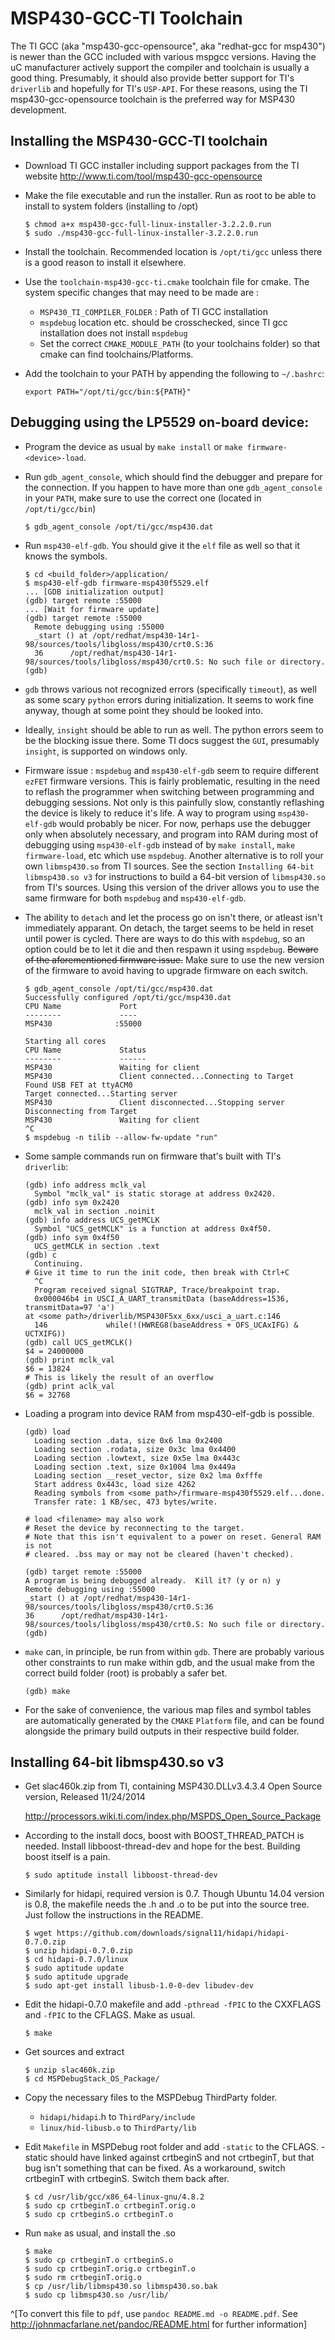 
MSP430-GCC-TI Toolchain
=======================

The TI GCC (aka "msp430-gcc-opensource", aka "redhat-gcc for msp430") is newer 
than the GCC included with various mspgcc versions. Having the uC manufacturer
actively support the compiler and toolchain is usually a good thing. Presumably, 
it should also provide better support for TI's `driverlib` and hopefully for TI's 
`USP-API`. For these reasons, using the TI msp430-gcc-opensource toolchain is the 
preferred way for MSP430 development.

Installing the MSP430-GCC-TI toolchain
--------------------------------------

* Download TI GCC installer including support packages from the TI website
  <http://www.ti.com/tool/msp430-gcc-opensource>

* Make the file executable and run the installer. Run as root to be able to 
  install to system folders (installing to /opt)
    
    ~~~
    $ chmod a+x msp430-gcc-full-linux-installer-3.2.2.0.run
    $ sudo ./msp430-gcc-full-linux-installer-3.2.2.0.run
    ~~~
    
* Install the toolchain. Recommended location is `/opt/ti/gcc` unless there 
  is a good reason to install it elsewhere.

* Use the `toolchain-msp430-gcc-ti.cmake` toolchain file for cmake. The system
  specific changes that may need to be made are : 
    - `MSP430_TI_COMPILER_FOLDER` : Path of TI GCC installation
    - `mspdebug` location etc. should be crosschecked, since TI gcc installation
      does not install `mspdebug`
    - Set the correct `CMAKE_MODULE_PATH` (to your toolchains folder) so that 
      cmake can find toolchains/Platforms.

* Add the toolchain to your PATH by appending the following to `~/.bashrc`:

    ~~~
    export PATH="/opt/ti/gcc/bin:${PATH}"
    ~~~


Debugging using the LP5529 on-board device:
-------------------------------------------

* Program the device as usual by `make install` or `make firmware-<device>-load`.

* Run `gdb_agent_console`, which should find the debugger and prepare for the 
  connection. If you happen to have more than one `gdb_agent_console` in your
  `PATH`, make sure to use the correct one (located in `/opt/ti/gcc/bin`)

    ~~~
    $ gdb_agent_console /opt/ti/gcc/msp430.dat
    ~~~

* Run `msp430-elf-gdb`. You should give it the `elf` file as well so that it knows
  the symbols. 

    ~~~
    $ cd <build_folder>/application/
    $ msp430-elf-gdb firmware-msp430f5529.elf 
    ... [GDB initialization output]
    (gdb) target remote :55000
    ... [Wait for firmware update]
    (gdb) target remote :55000
      Remote debugging using :55000
      _start () at /opt/redhat/msp430-14r1-98/sources/tools/libgloss/msp430/crt0.S:36
      36      /opt/redhat/msp430-14r1-98/sources/tools/libgloss/msp430/crt0.S: No such file or directory.
    (gdb) 
    ~~~

* `gdb` throws various not recognized errors (specifically `timeout`), as well as some 
  scary `python` errors during initialization. It seems to work fine anyway, though at 
  some point they should be looked into. 

* Ideally, `insight` should be able to run as well. The python errors seem to be the
  blocking issue there. Some TI docs suggest the `GUI`, presumably `insight`, is supported
  on windows only.

* Firmware issue : `mspdebug` and `msp430-elf-gdb` seem to require different `ezFET`
  firmware versions. This is fairly problematic, resulting in the need to reflash the 
  programmer when switching between programming and debugging sessions. Not only is this
  painfully slow, constantly reflashing the device is likely to reduce it's life. A way to 
  program using `msp430-elf-gdb` would probably be nicer. For now, perhaps use the 
  debugger only when absolutely necessary, and program into RAM during most of debugging
  using `msp430-elf-gdb` instead of by `make install`, `make firmware-load`, etc which use
  `mspdebug`. Another alternative is to roll your own `libmsp430.so` from TI sources. See 
  the section `Installing 64-bit libmsp430.so v3` for instructions to build a 64-bit 
  version of `libmsp430.so` from TI's sources. Using this version of the driver allows you 
  to use the same firmware for both `mspdebug` and `msp430-elf-gdb`.

* The ability to `detach` and let the process go on isn't there, or atleast isn't 
  immediately apparant. On detach, the target seems to be held in reset until power
  is cycled. There are ways to do this with `mspdebug`, so an option could be to let
  it die and then respawn it using `mspdebug`. ~~Beware of the aforementioned firmware 
  issue.~~ Make sure to use the new version of the firmware to avoid having to upgrade 
  firmware on each switch.

    ~~~
    $ gdb_agent_console /opt/ti/gcc/msp430.dat 
    Successfully configured /opt/ti/gcc/msp430.dat
    CPU Name             Port
    --------             ----
    MSP430              :55000

    Starting all cores
    CPU Name             Status
    --------             ------
    MSP430               Waiting for client
    MSP430               Client connected...Connecting to Target
    Found USB FET at ttyACM0
    Target connected...Starting server
    MSP430               Client disconnected...Stopping server
    Disconnecting from Target
    MSP430               Waiting for client
    ^C
    $ mspdebug -n tilib --allow-fw-update "run"
    ~~~

* Some sample commands run on firmware that's built with TI's `driverlib`:

    ~~~
    (gdb) info address mclk_val
      Symbol "mclk_val" is static storage at address 0x2420.
    (gdb) info sym 0x2420
      mclk_val in section .noinit
    (gdb) info address UCS_getMCLK
      Symbol "UCS_getMCLK" is a function at address 0x4f50.
    (gdb) info sym 0x4f50
      UCS_getMCLK in section .text
    (gdb) c 
      Continuing.
    # Give it time to run the init code, then break with Ctrl+C
      ^C
      Program received signal SIGTRAP, Trace/breakpoint trap.
      0x000046b4 in USCI_A_UART_transmitData (baseAddress=1536, transmitData=97 'a')
	at <some path>/driverlib/MSP430F5xx_6xx/usci_a_uart.c:146
      146             while(!(HWREG8(baseAddress + OFS_UCAxIFG) & UCTXIFG))
    (gdb) call UCS_getMCLK()
    $4 = 24000000
    (gdb) print mclk_val
    $6 = 13824
    # This is likely the result of an overflow
    (gdb) print aclk_val
    $6 = 32768
    ~~~

* Loading a program into device RAM from msp430-elf-gdb is possible.

    ~~~
    (gdb) load
      Loading section .data, size 0x6 lma 0x2400
      Loading section .rodata, size 0x3c lma 0x4400
      Loading section .lowtext, size 0x5e lma 0x443c
      Loading section .text, size 0x1004 lma 0x449a
      Loading section __reset_vector, size 0x2 lma 0xfffe
      Start address 0x443c, load size 4262
      Reading symbols from <some path>/firmware-msp430f5529.elf...done.
      Transfer rate: 1 KB/sec, 473 bytes/write.
    
    # load <filename> may also work
    # Reset the device by reconnecting to the target.
    # Note that this isn't equivalent to a power on reset. General RAM is not 
    # cleared. .bss may or may not be cleared (haven't checked).
    
    (gdb) target remote :55000
    A program is being debugged already.  Kill it? (y or n) y
    Remote debugging using :55000
    _start () at /opt/redhat/msp430-14r1-98/sources/tools/libgloss/msp430/crt0.S:36
    36      /opt/redhat/msp430-14r1-98/sources/tools/libgloss/msp430/crt0.S: No such file or directory.
    (gdb)
    ~~~
    
* `make` can, in principle, be run from within `gdb`. There are probably various other 
  constraints to run make within gdb, and the usual make from the correct build folder 
  (root) is probably a safer bet.
    
    ~~~
    (gdb) make
    ~~~

* For the sake of convenience, the various map files and symbol tables are 
  automatically generated by the `CMAKE` `Platform` file, and can be found alongside
  the primary build outputs in their respective build folder.


Installing 64-bit libmsp430.so v3
---------------------------------

* Get slac460k.zip from TI, containing MSP430.DLLv3.4.3.4 Open Source version, 
  Released 11/24/2014

    <http://processors.wiki.ti.com/index.php/MSPDS_Open_Source_Package>
    

* According to the install docs, boost with BOOST_THREAD_PATCH is needed. Install
  libboost-thread-dev and hope for the best. Building boost itself is a pain.

    ~~~
    $ sudo aptitude install libboost-thread-dev
    ~~~

* Similarly for hidapi, required version is 0.7. Though Ubuntu 14.04 version is 0.8,
  the makefile needs the .h and .o to be put into the source tree. Just follow the 
  instructions in the README.

    ~~~
    $ wget https://github.com/downloads/signal11/hidapi/hidapi-0.7.0.zip
    $ unzip hidapi-0.7.0.zip
    $ cd hidapi-0.7.0/linux
    $ sudo aptitude update
    $ sudo aptitude upgrade
    $ sudo apt-get install libusb-1.0-0-dev libudev-dev
    ~~~
    
* Edit the hidapi-0.7.0 makefile and add `-pthread -fPIC` to the CXXFLAGS and 
  `-fPIC` to the CFLAGS. Make as usual. 

    ~~~
    $ make
    ~~~

* Get sources and extract

    ~~~
    $ unzip slac460k.zip
    $ cd MSPDebugStack_OS_Package/
    ~~~
    
* Copy the necessary files to the MSPDebug ThirdParty folder. 
    - `hidapi/hidapi`.h to `ThirdPary/include` 
    - `linux/hid-libusb.o` to `ThirdParty/lib`

* Edit `Makefile` in MSPDebug root folder and add `-static` to the CFLAGS. 
  -static should have linked against crtbeginS and not crtbeginT, but that
  bug isn't something that can be fixed. As a workaround, switch crtbeginT 
  with crtbeginS. Switch them back after.
    
    ~~~
    $ cd /usr/lib/gcc/x86_64-linux-gnu/4.8.2
    $ sudo cp crtbeginT.o crtbeginT.orig.o
    $ sudo cp crtbeginS.o crtbeginT.o
    ~~~
    
* Run `make` as usual, and install the .so

    ~~~
    $ make
    $ sudo cp crtbeginT.o crtbeginS.o
    $ sudo cp crtbeginT.orig.o crtbeginT.o
    $ sudo rm crtbeginT.orig.o
    $ cp /usr/lib/libmsp430.so libmsp430.so.bak
    $ sudo cp libmsp430.so /usr/lib/
    ~~~



^[To convert this file to `pdf`, use `pandoc README.md -o README.pdf`. See 
<http://johnmacfarlane.net/pandoc/README.html> for further information]

